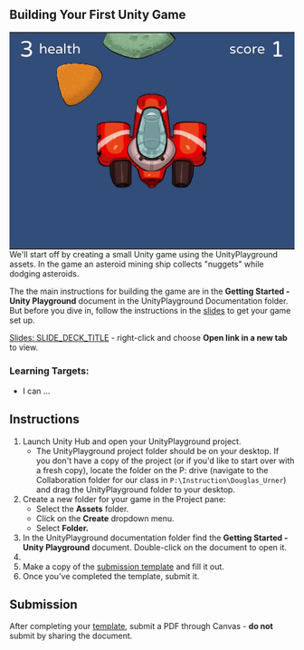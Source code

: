 ---
---

[//]: # ( <p><iframe src="https://douglasurner.github.io/COURSE_SHORT_NAME/units/UNIT_#/assignments/#-ASSIGNMENT_SHORT_NAME/" width="100%" height="666px"></iframe></p> )

## Building Your First Unity Game

[slides]: <https://gitpitch.com/DouglasUrner/GDP1?p=units/4/assignments/2-first-unity-game>
[template]: <https://docs.google.com/document/d/1Xoz-bjT4HfPt41hUefazcZuPo5vb6eDJupQLSq4mAP8/edit?usp=sharing>

<img src="assets/game-in-play.png" align="right">

We'll start off by creating a small Unity game using the UnityPlayground assets. In the game an asteroid mining ship collects "nuggets" while dodging asteroids.

The the main instructions for building the game are in the **Getting Started - Unity Playground** document in the UnityPlayground Documentation folder. But before you dive in, follow the instructions in the [slides][] to get your game set up.

[Slides: SLIDE_DECK_TITLE][slides] - right-click and choose **Open link in a new tab** to view.

### Learning Targets:

* I can ...

## Instructions

1. Launch Unity Hub and open your UnityPlayground project.
   - The UnityPlayground project folder should be on your desktop. If you don't have a copy of the project (or if you'd like to start over with a fresh copy), locate the folder on the P: drive (navigate to the Collaboration folder for our class in ```P:\Instruction\Douglas_Urner```) and drag the UnityPlayground folder to your desktop.
1. Create a new folder for your game in the Project pane:
   - Select the **Assets** folder.
   - Click on the **Create** dropdown menu.
   - Select **Folder.**
1. In the UnityPlayground documentation folder find the **Getting Started - Unity Playground** document. Double-click on the document to open it.
1. 
1. Make a copy of the [submission template][template] and fill it out.
1. Once you've completed the template, submit it.

## Submission

After completing your [template][], submit a PDF through Canvas - **do not** submit by sharing the document.
